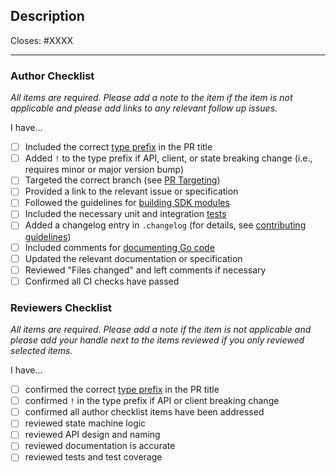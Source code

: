 <!--
The production pull request template is for types feat, fix, deps, or refactor.
-->

## Description

Closes: #XXXX

<!-- Add a description of the changes that this PR introduces and the files that
are the most critical to review. -->

<!-- Pull requests that sit inactive for longer than 14 days will be closed.  -->

---

### Author Checklist

*All items are required. Please add a note to the item if the item is not applicable and
please add links to any relevant follow up issues.*

I have...

* [ ] Included the correct [type prefix](https://github.com/commitizen/conventional-commit-types/blob/v3.0.0/index.json) in the PR title
* [ ] Added `!` to the type prefix if API, client, or state breaking change (i.e., requires minor or major version bump)
* [ ] Targeted the correct branch (see [PR Targeting](https://github.com/atomone-hub/atomone/blob/main/CONTRIBUTING.md#pr-targeting))
* [ ] Provided a link to the relevant issue or specification
* [ ] Followed the guidelines for [building SDK modules](https://github.com/atomone-hub/atomone/blob/main/docs/docs/building-modules)
* [ ] Included the necessary unit and integration [tests](https://github.com/atomone-hub/atomone/blob/main/CONTRIBUTING.md#testing)
* [ ] Added a changelog entry in `.changelog` (for details, see [contributing guidelines](../../CONTRIBUTING.md#changelog))
* [ ] Included comments for [documenting Go code](https://blog.golang.org/godoc)
* [ ] Updated the relevant documentation or specification
* [ ] Reviewed "Files changed" and left comments if necessary <!-- relevant if the changes are not obvious  -->
* [ ] Confirmed all CI checks have passed

### Reviewers Checklist

*All items are required. Please add a note if the item is not applicable and please add
your handle next to the items reviewed if you only reviewed selected items.*

I have...

* [ ] confirmed the correct [type prefix](https://github.com/commitizen/conventional-commit-types/blob/v3.0.0/index.json) in the PR title
* [ ] confirmed `!` in the type prefix if API or client breaking change
* [ ] confirmed all author checklist items have been addressed 
* [ ] reviewed state machine logic
* [ ] reviewed API design and naming
* [ ] reviewed documentation is accurate
* [ ] reviewed tests and test coverage

